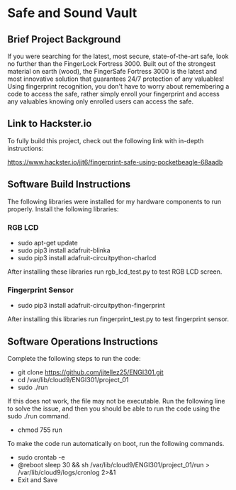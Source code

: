 <h1>Safe and Sound Vault</h1>
<h2>Brief Project Background</h2>
If you were searching for the latest, most secure, state-of-the-art safe, look no further than the FingerLock Fortress 3000. Built out of the strongest material on earth (wood), the FingerSafe Fortress 3000 is the latest and most innovative solution that guarantees 24/7 protection of any valuables! Using fingerprint recognition, you don't have to worry about remembering a code to access the safe, rather simply enroll your fingerprint and access any valuables knowing only enrolled users can access the safe.
<h2>Link to Hackster.io</h2>
To fully build this project, check out the following link with in-depth instructions:

https://www.hackster.io/jjt6/fingerprint-safe-using-pocketbeagle-68aadb

<h2>Software Build Instructions</h2>
The following libraries were installed for my hardware components to run properly. Install the following libraries:
<h3>RGB LCD</h3>

- sudo apt-get update
- sudo pip3 install adafruit-blinka
- sudo pip3 install adafruit-circuitpython-charlcd

After installing these libraries run rgb_lcd_test.py to test RGB LCD screen.
<h3>Fingerprint Sensor</h3>

- sudo pip3 install adafruit-circuitpython-fingerprint

After installing this libraries run fingerprint_test.py to test fingerprint sensor.
<h2>Software Operations Instructions</h2>
Complete the following steps to run the code:

- git clone https://github.com/jjtellez25/ENGI301.git
- cd /var/lib/cloud9/ENGI301/project_01
- sudo ./run

If this does not work, the file may not be executable. Run the following line to solve the issue, and then you should be able to run the code using the sudo ./run command.
- chmod 755 run

To make the code run automatically on boot, run the following commands.
- sudo crontab -e
- @reboot sleep 30 && sh /var/lib/cloud9/ENGI301/project_01/run > /var/lib/cloud9/logs/cronlog 2>&1
- Exit and Save
